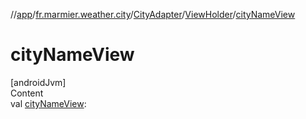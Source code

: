 //[app](../../../../index.md)/[fr.marmier.weather.city](../../index.md)/[CityAdapter](../index.md)/[ViewHolder](index.md)/[cityNameView](city-name-view.md)



# cityNameView  
[androidJvm]  
Content  
val [cityNameView](city-name-view.md):   



